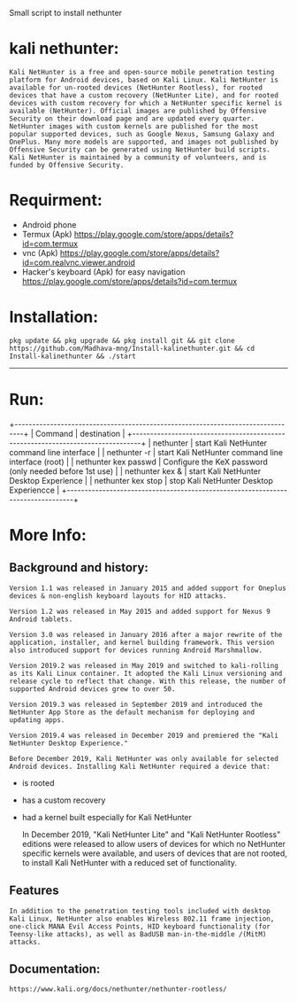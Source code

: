 Small script to install nethunter
# kali nethunter:
	
	Kali NetHunter is a free and open-source mobile penetration testing platform for Android devices, based on Kali Linux. Kali NetHunter is available for un-rooted devices (NetHunter Rootless), for rooted devices that have a custom recovery (NetHunter Lite), and for rooted devices with custom recovery for which a NetHunter specific kernel is available (NetHunter). Official images are published by Offensive Security on their download page and are updated every quarter. NetHunter images with custom kernels are published for the most popular supported devices, such as Google Nexus, Samsung Galaxy and OnePlus. Many more models are supported, and images not published by Offensive Security can be generated using NetHunter build scripts. Kali NetHunter is maintained by a community of volunteers, and is funded by Offensive Security.

# Requirment:

* Android phone
* Termux (Apk) https://play.google.com/store/apps/details?id=com.termux
* vnc (Apk) https://play.google.com/store/apps/details?id=com.realvnc.viewer.android
* Hacker's keyboard (Apk) for easy navigation https://play.google.com/store/apps/details?id=com.termux

# Installation:

```pkg update && pkg upgrade && pkg install git && git clone https://github.com/Madhava-mng/Install-kalinethunter.git && cd Install-kalinethunter && ./start```

***

# Run:

+--------------------------------------------------------------------------------+
|        Command       |                  destination                            |
+--------------------------------------------------------------------------------+
| nethunter            | start Kali NetHunter command line interface             |
| nethunter -r         | start Kali NetHunter command line interface (root)      |
| nethunter kex passwd | Configure the KeX password (only needed before 1st use) |
| nethunter kex &      | start Kali NetHunter Desktop Experience                 |
| nethunter kex stop   | stop Kali NetHunter Desktop Experiencce                 |
+--------------------------------------------------------------------------------+

# More Info:

## Background and history:
	Version 1.1 was released in January 2015 and added support for Oneplus devices & non-english keyboard layouts for HID attacks.

	Version 1.2 was released in May 2015 and added support for Nexus 9 Android tablets.

	Version 3.0 was released in January 2016 after a major rewrite of the application, installer, and kernel building framework. This version also introduced support for devices running Android Marshmallow.

	Version 2019.2 was released in May 2019 and switched to kali-rolling as its Kali Linux container. It adopted the Kali Linux versioning and release cycle to reflect that change. With this release, the number of supported Android devices grew to over 50.

	Version 2019.3 was released in September 2019 and introduced the NetHunter App Store as the default mechanism for deploying and updating apps.

	Version 2019.4 was released in December 2019 and premiered the "Kali NetHunter Desktop Experience."

	Before December 2019, Kali NetHunter was only available for selected Android devices. Installing Kali NetHunter required a device that:

* is rooted
* has a custom recovery
* had a kernel built especially for Kali NetHunter

	In December 2019, "Kali NetHunter Lite" and "Kali NetHunter Rootless" editions were released to allow users of devices for which no NetHunter specific kernels were available, and users of devices that are not rooted, to install Kali NetHunter with a reduced set of functionality.

## Features
	In addition to the penetration testing tools included with desktop Kali Linux, NetHunter also enables Wireless 802.11 frame injection, one-click MANA Evil Access Points, HID keyboard functionality (for Teensy-like attacks), as well as BadUSB man-in-the-middle /(MitM) attacks.

## Documentation:
	https://www.kali.org/docs/nethunter/nethunter-rootless/
